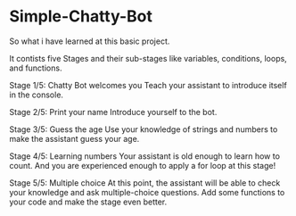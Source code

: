 # Simple-Chatty-Bot

So what i have learned at this basic project.

It contists five Stages and their sub-stages like variables, conditions, loops, and functions.

Stage 1/5: Chatty Bot welcomes you
Teach your assistant to introduce itself in the console.

Stage 2/5: Print your name
Introduce yourself to the bot.

Stage 3/5: Guess the age
Use your knowledge of strings and numbers to make the assistant guess your age.

Stage 4/5: Learning numbers
Your assistant is old enough to learn how to count. And you are experienced enough to apply a for loop at this stage!

Stage 5/5: Multiple choice
At this point, the assistant will be able to check your knowledge and ask multiple-choice questions. Add some functions to your code and make the stage even better.
